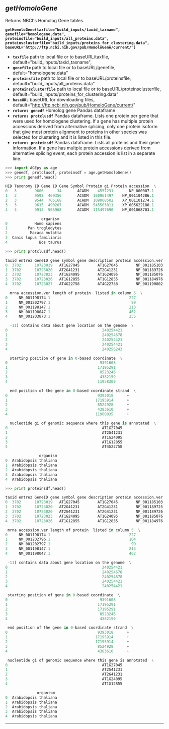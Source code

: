 ## ___getHomoloGene___

Returns NBCI's Homolog Gene tables.

**`getHomoloGene(taxfile="build_inputs/taxid_taxname", genefile="homologene.data", proteinsfile="build_inputs/all_proteins.data", proteinsclusterfile="build_inputs/proteins_for_clustering.data", baseURL="http://ftp.ncbi.nih.gov/pub/HomoloGene/current/")`**

* **`taxfile`** path to local file or to baseURL/taxfile, default="build_inputs/taxid_taxname",
* **`genefile`** path to local file or to baseURL/genefile, defult="homologene.data"
* **`proteinsfile`** path to local file or to baseURL/proteinsfile, default="build_inputs/all_proteins.data"
* **`proteinsclusterfile`** path to local file or to baseURL/proteinsclusterfile, default="build_inputs/proteins_for_clustering.data"
* **`baseURL`** baseURL for downloading files, default="http://ftp.ncbi.nih.gov/pub/HomoloGene/current/"
* **`returns genedf`** Homolog gene Pandas dataframe
* **`returns protclusdf`** Pandas dataframe. Lists one protein per gene that were used for homologene clustering.
                    If a gene has multiple protein accessions derived from alternative splicing,
                    only one protein isoform that give most protein alignment to proteins in other species
                    was selected for clustering and it is listed in this file.
* **`returns proteinsdf`** Pandas dataframe. Lists all proteins and their gene information.
                    If a gene has multple protein accessions derived from alternative splicing event,
                    each protein accession is list in a separate line.

```python
>>> import AGEpy as age
>>> genedf, protclusdf, proteinsdf = age.getHomoloGene()
>>> print genedf.head()

HID Taxonomy ID Gene ID Gene Symbol Protein gi Protein accession  \
0   3        9606      34       ACADM    4557231       NP_000007.1   
1   3        9598  469356       ACADM  160961497    NP_001104286.1   
2   3        9544  705168       ACADM  109008502    XP_001101274.1   
3   3        9615  490207       ACADM  545503811    XP_005622188.1   
4   3        9913  505968       ACADM  115497690    NP_001068703.1   

                organism  
0            Homo sapiens  
1         Pan troglodytes  
2          Macaca mulatta  
3  Canis lupus familiaris  
4              Bos taurus  

>>> print protclusdf.head()

taxid entrez GeneID gene symbol gene description protein accession.ver  \
0  3702      10723019   AT1G27045        AT1G27045        NP_001185103.1   
1  3702      10723020   AT2G41231        AT2G41231        NP_001189726.1   
2  3702      10723023   AT1G24095        AT1G24095        NP_001185076.1   
3  3702      10723026   AT1G12855        AT1G12855        NP_001184976.1   
4  3702      10723027   AT4G22758        AT4G22758        NP_001190802.1   

  mrna accession.ver length of protein  listed in column 5  \
0     NM_001198174.1                                   227   
1     NM_001202797.1                                    99   
2     NM_001198147.1                                   213   
3     NM_001198047.1                                   462   
4     NM_001203873.1                                   255   

  -11) contains data about gene location on the genome  \
0                                          240254421     
1                                          240254678     
2                                          240254421     
3                                          240254421     
4                                          240256243     

  starting position of gene in 0-based coordinate  \
0                                         9391608   
1                                        17195291   
2                                         8523246   
3                                         4382159   
4                                        11958309   

  end position of the gene in 0-based coordinate strand  \
0                                        9393018      +   
1                                       17195914      +   
2                                        8524928      +   
3                                        4383610      +   
4                                       11960035      +   

  nucleotide gi of genomic sequence where this gene is annotated  \
0                                          AT1G27045               
1                                          AT2G41231               
2                                          AT1G24095               
3                                          AT1G12855               
4                                          AT4G22758               

               organism  
0  Arabidopsis thaliana  
1  Arabidopsis thaliana  
2  Arabidopsis thaliana  
3  Arabidopsis thaliana  
4  Arabidopsis thaliana

>>> print proteinsdf.head()

taxid entrez GeneID gene symbol gene description protein accession.ver  \
0  3702      10723019   AT1G27045        AT1G27045        NP_001185103.1   
1  3702      10723020   AT2G41231        AT2G41231        NP_001189725.1   
2  3702      10723020   AT2G41231        AT2G41231        NP_001189726.1   
3  3702      10723023   AT1G24095        AT1G24095        NP_001185076.1   
4  3702      10723026   AT1G12855        AT1G12855        NP_001184976.1   

 mrna accession.ver length of protein  listed in column 5  \
0     NM_001198174.1                                   227   
1     NM_001202796.1                                   104   
2     NM_001202797.1                                    99   
3     NM_001198147.1                                   213   
4     NM_001198047.1                                   462   

 -11) contains data about gene location on the genome  \
0                                          240254421     
1                                          240254678     
2                                          240254678     
3                                          240254421     
4                                          240254421     

 starting position of gene in 0-based coordinate  \
0                                         9391608   
1                                        17195291   
2                                        17195291   
3                                         8523246   
4                                         4382159   

 end position of the gene in 0-based coordinate strand  \
0                                        9393018      +   
1                                       17195914      +   
2                                       17195914      +   
3                                        8524928      +   
4                                        4383610      +   

 nucleotide gi of genomic sequence where this gene is annotated  \
0                                          AT1G27045               
1                                          AT2G41231               
2                                          AT2G41231               
3                                          AT1G24095               
4                                          AT1G12855               

              organism  
0  Arabidopsis thaliana  
1  Arabidopsis thaliana  
2  Arabidopsis thaliana  
3  Arabidopsis thaliana  
4  Arabidopsis thaliana
```
___
